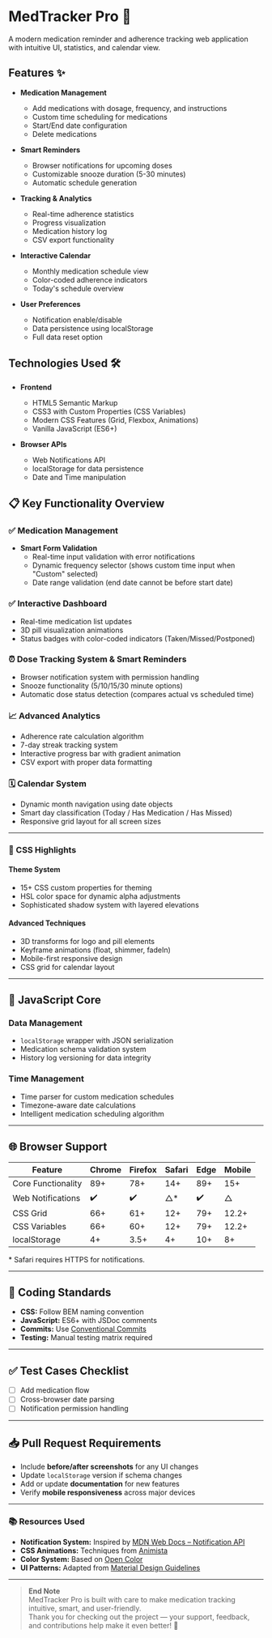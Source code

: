 # MedTracker Pro 💊

A modern medication reminder and adherence tracking web application with intuitive UI, statistics, and calendar view.

## Features ✨

- **Medication Management**
  - Add medications with dosage, frequency, and instructions
  - Custom time scheduling for medications
  - Start/End date configuration
  - Delete medications

- **Smart Reminders**
  - Browser notifications for upcoming doses
  - Customizable snooze duration (5-30 minutes)
  - Automatic schedule generation

- **Tracking & Analytics**
  - Real-time adherence statistics
  - Progress visualization
  - Medication history log
  - CSV export functionality

- **Interactive Calendar**
  - Monthly medication schedule view
  - Color-coded adherence indicators
  - Today's schedule overview

- **User Preferences**
  - Notification enable/disable
  - Data persistence using localStorage
  - Full data reset option

## Technologies Used 🛠️

- **Frontend**
  - HTML5 Semantic Markup
  - CSS3 with Custom Properties (CSS Variables)
  - Modern CSS Features (Grid, Flexbox, Animations)
  - Vanilla JavaScript (ES6+)

- **Browser APIs**
  - Web Notifications API
  - localStorage for data persistence
  - Date and Time manipulation

## 📋 Key Functionality Overview

### ✅ Medication Management
- **Smart Form Validation**
  - Real-time input validation with error notifications
  - Dynamic frequency selector (shows custom time input when "Custom" selected)
  - Date range validation (end date cannot be before start date)

### ✅ Interactive Dashboard
- Real-time medication list updates
- 3D pill visualization animations
- Status badges with color-coded indicators (Taken/Missed/Postponed)

### ⏰ Dose Tracking System & Smart Reminders
- Browser notification system with permission handling
- Snooze functionality (5/10/15/30 minute options)
- Automatic dose status detection (compares actual vs scheduled time)

### 📈 Advanced Analytics
- Adherence rate calculation algorithm
- 7-day streak tracking system
- Interactive progress bar with gradient animation
- CSV export with proper data formatting

### 🗓️ Calendar System
- Dynamic month navigation using date objects
- Smart day classification (Today / Has Medication / Has Missed)
- Responsive grid layout for all screen sizes

---
### 🎨 CSS Highlights

#### Theme System
- 15+ CSS custom properties for theming
- HSL color space for dynamic alpha adjustments
- Sophisticated shadow system with layered elevations

#### Advanced Techniques
- 3D transforms for logo and pill elements
- Keyframe animations (float, shimmer, fadeIn)
- Mobile-first responsive design
- CSS grid for calendar layout

---

## 🧠 JavaScript Core

### Data Management
- `localStorage` wrapper with JSON serialization
- Medication schema validation system
- History log versioning for data integrity

### Time Management
- Time parser for custom medication schedules
- Timezone-aware date calculations
- Intelligent medication scheduling algorithm

---

## 🌐 Browser Support

| Feature              | Chrome | Firefox | Safari | Edge | Mobile |
|----------------------|--------|---------|--------|------|--------|
| Core Functionality   | 89+    | 78+     | 14+    | 89+  | 15+    |
| Web Notifications    | ✔️     | ✔️      | △\*     | ✔️    | △      |
| CSS Grid             | 66+    | 61+     | 12+    | 79+  | 12.2+  |
| CSS Variables        | 66+    | 60+     | 12+    | 79+  | 12.2+  |
| localStorage         | 4+     | 3.5+    | 4+     | 10+  | 8+     |

\* Safari requires HTTPS for notifications.

---

## 🧪 Coding Standards

- **CSS:** Follow BEM naming convention  
- **JavaScript:** ES6+ with JSDoc comments  
- **Commits:** Use [Conventional Commits](https://www.conventionalcommits.org/)  
- **Testing:** Manual testing matrix required  

---

## ✅ Test Cases Checklist

- [ ] Add medication flow  
- [ ] Cross-browser date parsing  
- [ ] Notification permission handling  

---

## 📥 Pull Request Requirements

- Include **before/after screenshots** for any UI changes  
- Update `localStorage` version if schema changes  
- Add or update **documentation** for new features  
- Verify **mobile responsiveness** across major devices  

---

### 📚 Resources Used

- **Notification System:** Inspired by [MDN Web Docs – Notification API](https://developer.mozilla.org/en-US/docs/Web/API/Notifications_API)  
- **CSS Animations:** Techniques from [Animista](https://animista.net/)  
- **Color System:** Based on [Open Color](https://yeun.github.io/open-color/)  
- **UI Patterns:** Adapted from [Material Design Guidelines](https://m3.material.io/)

---

> **End Note**  
> MedTracker Pro is built with care to make medication tracking intuitive, smart, and user-friendly.  
> Thank you for checking out the project — your support, feedback, and contributions help make it even better! 💙
